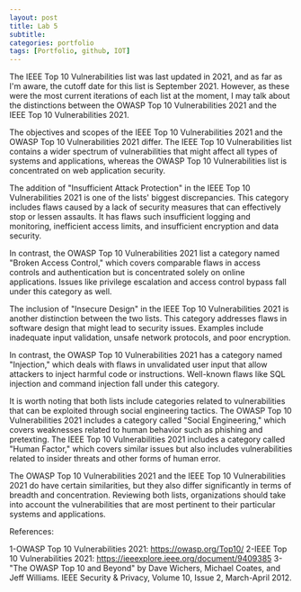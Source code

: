```yaml
---
layout: post
title: Lab 5 
subtitle:
categories: portfolio
tags: [Portfolio, github, IOT]
---
```

The IEEE Top 10 Vulnerabilities list was last updated in 2021, and as far as I'm aware, the cutoff date for this list is September 2021. However, as these were the most current iterations of each list at the moment, I may talk about the distinctions between the OWASP Top 10 Vulnerabilities 2021 and the IEEE Top 10 Vulnerabilities 2021.

The objectives and scopes of the IEEE Top 10 Vulnerabilities 2021 and the OWASP Top 10 Vulnerabilities 2021 differ. The IEEE Top 10 Vulnerabilities list contains a wider spectrum of vulnerabilities that might affect all types of systems and applications, whereas the OWASP Top 10 Vulnerabilities list is concentrated on web application security.

The addition of "Insufficient Attack Protection" in the IEEE Top 10 Vulnerabilities 2021 is one of the lists' biggest discrepancies. This category includes flaws caused by a lack of security measures that can effectively stop or lessen assaults. It has flaws such insufficient logging and monitoring, inefficient access limits, and insufficient encryption and data security.

In contrast, the OWASP Top 10 Vulnerabilities 2021 list a category named "Broken Access Control," which covers comparable flaws in access controls and authentication but is concentrated solely on online applications. Issues like privilege escalation and access control bypass fall under this category as well.

The inclusion of "Insecure Design" in the IEEE Top 10 Vulnerabilities 2021 is another distinction between the two lists. This category addresses flaws in software design that might lead to security issues. Examples include inadequate input validation, unsafe network protocols, and poor encryption.

In contrast, the OWASP Top 10 Vulnerabilities 2021 has a category named "Injection," which deals with flaws in unvalidated user input that allow attackers to inject harmful code or instructions. Well-known flaws like SQL injection and command injection fall under this category.

It is worth noting that both lists include categories related to vulnerabilities that can be exploited through social engineering tactics. The OWASP Top 10 Vulnerabilities 2021 includes a category called "Social Engineering," which covers weaknesses related to human behavior such as phishing and pretexting. The IEEE Top 10 Vulnerabilities 2021 includes a category called "Human Factor," which covers similar issues but also includes vulnerabilities related to insider threats and other forms of human error.

The OWASP Top 10 Vulnerabilities 2021 and the IEEE Top 10 Vulnerabilities 2021 do have certain similarities, but they also differ significantly in terms of breadth and concentration. Reviewing both lists, organizations should take into account the vulnerabilities that are most pertinent to their particular systems and applications.

References:

1-OWASP Top 10 Vulnerabilities 2021: https://owasp.org/Top10/
2-IEEE Top 10 Vulnerabilities 2021: https://ieeexplore.ieee.org/document/9409385
3-"The OWASP Top 10 and Beyond" by Dave Wichers, Michael Coates, and Jeff Williams. IEEE Security & Privacy, Volume 10, Issue 2, March-April 2012.
